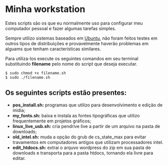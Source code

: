 # Minha workstation
Estes scripts são os que eu normalmente uso para configurar meu computador pessoal e fazer algumas tarefas simples.

Sempre utilizo sistemas baseados em [Ubuntu](https://ubuntu.com/), não foram feitos testes em outros tipos de distribuições e provavelmente haverão problemas em alguams que tenham características similares.

Para utiliza-los execute os seguintes comandos em seu terminal substituindo **filename** pelo nome do script que deseja executar.

```
$ sudo chmod +x filename.sh
$ sudo ./filename.sh
```

## Os seguintes scripts estão presentes:
* __pos_install.sh:__ programas que utilizo para desenvolvimento e edição de midia;
* __my_fonts.sh:__ baixa e instala as fontes tipográficas que utilizo frequentemente em projetos gráficos;
* __linux_live_usb.sh:__  cria pendrive live a partir de um arquivo na pasta de downloads;
* __old_intel.sh:__ muda a opção do grub de cs_state_max para evitar travamentos em computadores antigos que utilizam processadores intel.
* __edit_htdocs.sh:__ extrai o arquvo wordpress do zip em sua pasta de downloads e transporta para a pasta htdocs, tornando ela livre para editar.

